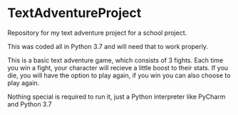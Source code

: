 # TextAdventureProject
Repository for my text adventure project for a school project.

This was coded all in Python 3.7 and will need that to work properly.

This is a basic text adventure game, which consists of 3 fights. Each time you win a fight, your character will recieve a little boost to their stats. If you die, you will have the option to play again, if you win you can also choose to play again.

Nothing special is required to run it, just a Python interpreter like PyCharm and Python 3.7
